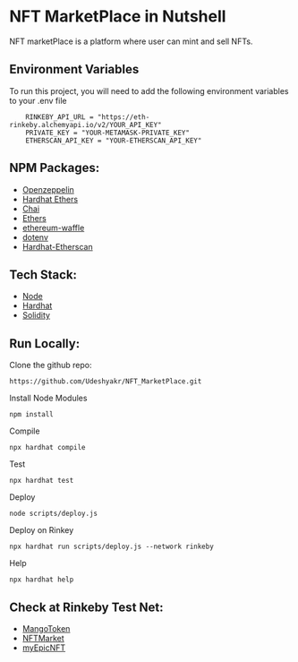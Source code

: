 
# NFT MarketPlace in Nutshell

NFT marketPlace is a platform where user can mint and sell NFTs.

## Environment Variables

To run this project, you will need to add the following environment variables to your .env file

```
    RINKEBY_API_URL = "https://eth-rinkeby.alchemyapi.io/v2/YOUR_API_KEY"
    PRIVATE_KEY = "YOUR-METAMASK-PRIVATE_KEY"
    ETHERSCAN_API_KEY = "YOUR-ETHERSCAN_API_KEY"
```

## NPM Packages:

 - [Openzeppelin](https://docs.openzeppelin.com/)
 - [Hardhat Ethers](https://www.npmjs.com/package/hardhat-ethers)
 - [Chai](https://www.npmjs.com/package/chai)
 - [Ethers](https://www.npmjs.com/package/ethers)
 - [ethereum-waffle](https://www.npmjs.com/package/ethereum-waffle)
 - [dotenv](https://www.npmjs.com/package/dotenv)
 - [Hardhat-Etherscan](https://www.npmjs.com/package/hardhat-etherscan)

## Tech Stack:
 - [Node](https://nodejs.org/en/)
 - [Hardhat](https://hardhat.org/tutorial/)
 - [Solidity](https://docs.soliditylang.org/en/v0.8.13/)

 
## Run Locally:

Clone the github repo:
```
https://github.com/Udeshyakr/NFT_MarketPlace.git
```

Install Node Modules
```
npm install
```

Compile
```
npx hardhat compile
```

Test
```
npx hardhat test
```

Deploy
```
node scripts/deploy.js
```

Deploy on Rinkey
```
npx hardhat run scripts/deploy.js --network rinkeby
```
Help
```
npx hardhat help
```

## Check at Rinkeby Test Net:
 - [MangoToken](https://rinkeby.etherscan.io/address/0x039166EDa85333c1c19f87218C425Bc06659d25d)
 - [NFTMarket](https://rinkeby.etherscan.io/address/0xe12515E48b656cA1196b58CfEEd8cc29795D3667)
 - [myEpicNFT](https://rinkeby.etherscan.io/address/0xCCd7aaD4f40e4E41e1aF6b1056d4EB2D3E421cCd)

 



